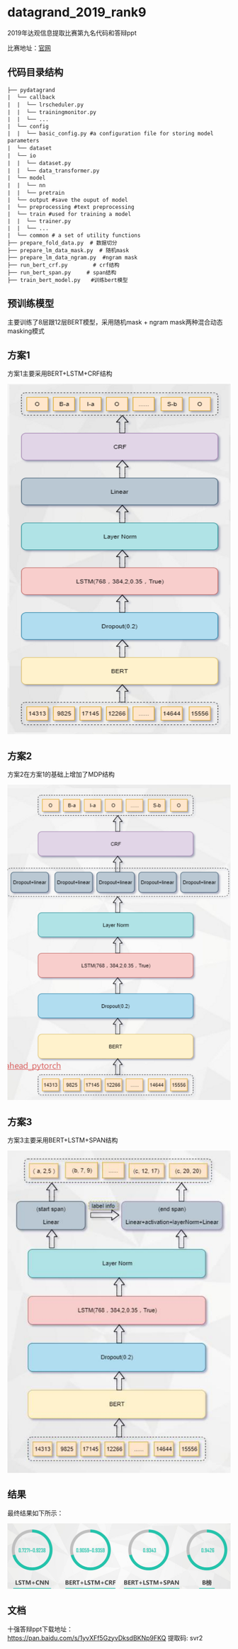 # datagrand_2019_rank9

2019年达观信息提取比赛第九名代码和答辩ppt

比赛地址：[官网](https://www.biendata.com/competition/datagrand/)

## 代码目录结构
```text
├── pydatagrand
|  └── callback
|  |  └── lrscheduler.py　　
|  |  └── trainingmonitor.py　
|  |  └── ...
|  └── config
|  |  └── basic_config.py #a configuration file for storing model parameters
|  └── dataset　　　
|  └── io　　　　
|  |  └── dataset.py　　
|  |  └── data_transformer.py　　
|  └── model
|  |  └── nn　
|  |  └── pretrain　
|  └── output #save the ouput of model
|  └── preprocessing #text preprocessing 
|  └── train #used for training a model
|  |  └── trainer.py 
|  |  └── ...
|  └── common # a set of utility functions
├── prepare_fold_data.py  # 数据切分
├── prepare_lm_data_mask.py  # 随机mask
├── prepare_lm_data_ngram.py  #ngram mask
├── run_bert_crf.py        # crf结构
├── run_bert_span.py　　　# span结构
├── train_bert_model.py　　#训练bert模型

```
## 预训练模型

主要训练了8层跟12层BERT模型，采用随机mask + ngram mask两种混合动态masking模式

## 方案1

方案1主要采用BERT+LSTM+CRF结构

![](./png/model1.png)

## 方案2

方案2在方案1的基础上增加了MDP结构

![](./png/model2.png)

## 方案3

方案3主要采用BERT+LSTM+SPAN结构

![](./png/model3.png)

## 结果
最终结果如下所示：

![](./png/result.png)

## 文档

十强答辩ppt下载地址： https://pan.baidu.com/s/1yvXFf5GzyvDksdBKNp9FKQ 提取码: svr2

